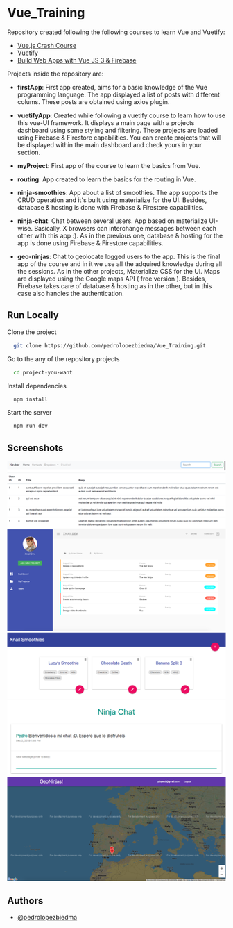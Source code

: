 # Vue_Training

Repository created following the following courses to learn Vue and Vuetify:

- [Vue.js Crash Course](https://www.udemy.com/course/vuejs-fast-crash-course/)
- [Vuetify](https://www.youtube.com/watch?v=2uZYKcKHgU0&list=PL4cUxeGkcC9g0MQZfHwKcuB0Yswgb3gA5&ab_channel=TheNetNinja)
- [Build Web Apps with Vue JS 3 & Firebase](https://www.udemy.com/course/build-web-apps-with-vuejs-firebase/)

Projects inside the repository are:

- **firstApp**: First app created, aims for a basic knowledge of the Vue programming language. The app displayed a list of posts with different colums. These posts are obtained using axios plugin.

- **vuetifyApp**: Created while following a vuetify course to learn how to use this vue-UI framework. It displays a main page with a projects dashboard using some styling and filtering. These projects are loaded using Firebase & Firestore capabilities. You can create projects that will be displayed within the main dashboard and check yours in your section.

- **myProject**: First app of the course to learn the basics from Vue.

- **routing**: App created to learn the basics for the routing in Vue.

- **ninja-smoothies**: App about a list of smoothies. The app supports the CRUD operation and it's built using materialize for the UI. Besides, database & hosting is done with Firebase & Firestore capabilities.

- **ninja-chat**: Chat between several users. App based on materialize UI-wise. Basically, X browsers can interchange messages between each other with this app :). As in the previous one, database & hosting for the app is done using Firebase & Firestore capabilities.

- **geo-ninjas**: Chat to geolocate logged users to the app. This is the final app of the course and in it we use all the adquired knowledge during all the sessions. As in the other projects, Materialize CSS for the UI. Maps are displayed using the Google maps API ( free version ). Besides, Firebase takes care of database & hosting as in the other, but in this case also handles the authentication.

## Run Locally

Clone the project

```bash
  git clone https://github.com/pedrolopezbiedma/Vue_Training.git
```

Go to the any of the repository projects

```bash
  cd project-you-want
```

Install dependencies

```bash
  npm install
```

Start the server

```bash
  npm run dev
```

## Screenshots

![Screenshot](/Screenshots/Courses_vueJS_firstApp.png)
![Screenshot](/Screenshots/Courses_vueJS_vuetifyApp.png)
![Screenshot](/Screenshots/Courses_vueJS_Smoothies.png)
![Screenshot](/Screenshots/Courses_vueJS_Chat.png)
![Screenshot](/Screenshots/Courses_vueJS_GeoNinjas.png)

## Authors

- [@pedrolopezbiedma](https://github.com/pedrolopezbiedma)

